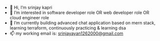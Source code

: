 - 👋 Hi, I’m srinjay kapri
- 👀 I’m interested in software developer role OR web developer role OR cloud engineer role
- 🌱 I’m currently building advanced chat application based on mern stack, learning terraform, continuously practicing & learning dsa
- 📫 my working email is: srinjayayan1262000@gmail.com

<!---
Srinja333/Srinja333 is a ✨ special ✨ repository because its `README.md` (this file) appears on your GitHub profile.
You can click the Preview link to take a look at your changes.
--->
